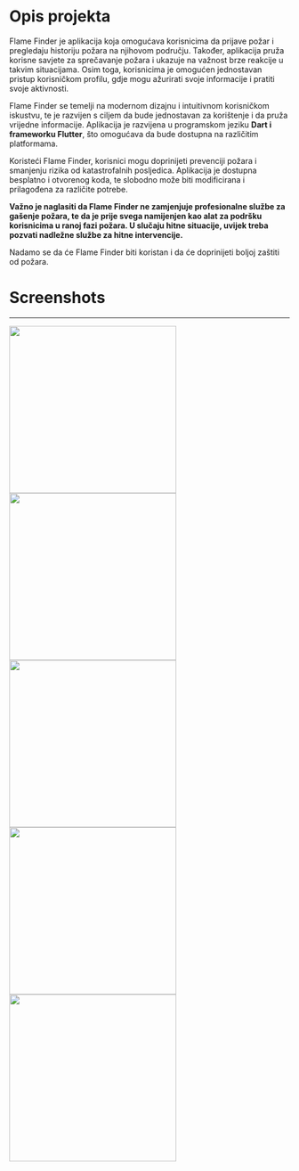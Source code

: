 <h1>Opis projekta</h1>

Flame Finder je aplikacija koja omogućava korisnicima da prijave požar i pregledaju historiju požara na njihovom području. Također, aplikacija pruža korisne savjete za sprečavanje požara i ukazuje na važnost brze reakcije u takvim situacijama. Osim toga, korisnicima je omogućen jednostavan pristup korisničkom profilu, gdje mogu ažurirati svoje informacije i pratiti svoje aktivnosti.

Flame Finder se temelji na modernom dizajnu i intuitivnom korisničkom iskustvu, te je razvijen s ciljem da bude jednostavan za korištenje i da pruža vrijedne informacije. Aplikacija je razvijena u programskom jeziku <b>Dart i frameworku Flutter</b>, što omogućava da bude dostupna na različitim platformama.

Koristeći Flame Finder, korisnici mogu doprinijeti prevenciji požara i smanjenju rizika od katastrofalnih posljedica. Aplikacija je dostupna besplatno i otvorenog koda, te slobodno može biti modificirana i prilagođena za različite potrebe.

<b>Važno je naglasiti da Flame Finder ne zamjenjuje profesionalne službe za gašenje požara, te da je prije svega namijenjen kao alat za podršku korisnicima u ranoj fazi požara. U slučaju hitne situacije, uvijek treba pozvati nadležne službe za hitne intervencije.</b>

Nadamo se da će Flame Finder biti koristan i da će doprinijeti boljoj zaštiti od požara.

<h1>Screenshots</h1>
<hr>

<img width="300" src="https://user-images.githubusercontent.com/59146488/259889156-638906fb-f397-411a-a314-f2cb558797f7.png">

<img width="300" src="https://user-images.githubusercontent.com/59146488/259889167-bf30334e-b746-461d-a509-c6ed526cb79b.png">

<img width="300" src="https://user-images.githubusercontent.com/59146488/259889170-8e6abfb5-1b25-4a9f-98bb-f55206a4d5c7.png">

<img width="300" src="https://user-images.githubusercontent.com/59146488/259889179-a62ef236-cbc9-4287-ac90-1d4a347e5d1a.png">

<img width="300" src="https://user-images.githubusercontent.com/59146488/259889181-ce5dfdcc-5f9f-4d44-8b66-47a1950cd1c5.png">




